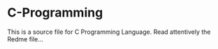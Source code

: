 # C-Programming
This is a source file for C Programming Language. Read attentively the Redme file...
